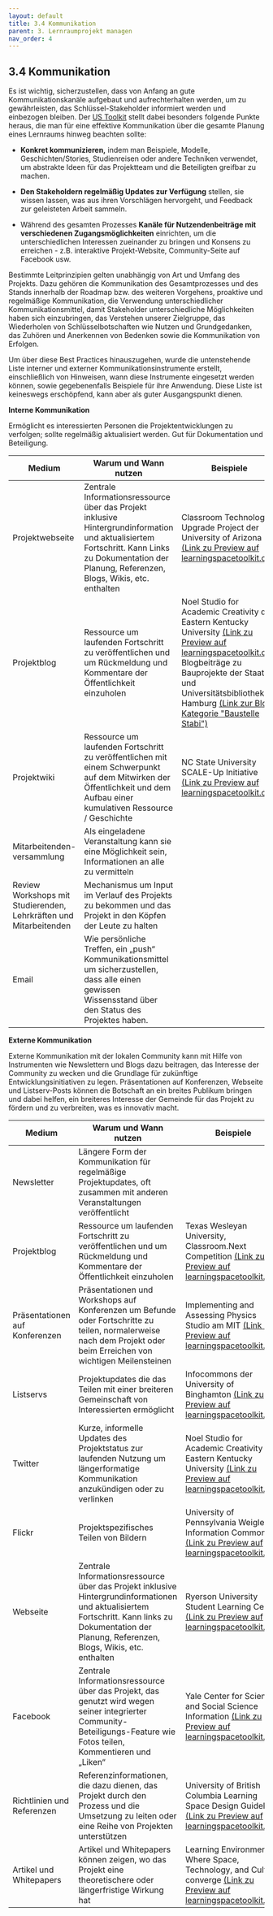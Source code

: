 ```yaml
---
layout: default
title: 3.4 Kommunikation
parent: 3. Lernraumprojekt managen
nav_order: 4
---
```


## 3.4 Kommunikation

Es ist wichtig, sicherzustellen, dass von Anfang an gute
Kommunikationskanäle aufgebaut und aufrechterhalten werden, um zu
gewährleisten, das Schlüssel-Stakeholder informiert werden und
einbezogen bleiben. Der [US Toolkit](../Referenzen.md) stellt dabei besonders folgende
Punkte heraus, die man für eine effektive Kommunikation über die gesamte
Planung eines Lernraums hinweg beachten sollte:

-   **Konkret kommunizieren,** indem man Beispiele, Modelle,
    Geschichten/Stories, Studienreisen oder andere Techniken verwendet,
    um abstrakte Ideen für das Projektteam und die Beteiligten greifbar
    zu machen.

-   **Den Stakeholdern regelmäßig Updates zur Verfügung** stellen, sie
    wissen lassen, was aus ihren Vorschlägen hervorgeht, und Feedback
    zur geleisteten Arbeit sammeln.

-   Während des gesamten Prozesses **Kanäle für Nutzendenbeiträge mit
    verschiedenen Zugangsmöglichkeiten** einrichten, um die
    unterschiedlichen Interessen zueinander zu bringen und Konsens zu
    erreichen - z.B. interaktive Projekt-Website, Community-Seite auf
    Facebook usw.

Bestimmte Leitprinzipien gelten unabhängig von Art und Umfang des
Projekts. Dazu gehören die Kommunikation des Gesamtprozesses und des
Stands innerhalb der Roadmap bzw. des weiteren Vorgehens, proaktive und
regelmäßige Kommunikation, die Verwendung unterschiedlicher
Kommunikationsmittel, damit Stakeholder unterschiedliche Möglichkeiten
haben sich einzubringen, das Verstehen unserer Zielgruppe, das
Wiederholen von Schlüsselbotschaften wie Nutzen und Grundgedanken, das
Zuhören und Anerkennen von Bedenken sowie die Kommunikation von
Erfolgen.

Um über diese Best Practices hinauszugehen, wurde die untenstehende
Liste interner und externer Kommunikationsinstrumente erstellt,
einschließlich von Hinweisen, wann diese Instrumente eingesetzt werden
können, sowie gegebenenfalls Beispiele für ihre Anwendung. Diese Liste
ist keineswegs erschöpfend, kann aber als guter Ausgangspunkt dienen. 

**Interne Kommunikation**

Ermöglicht es interessierten Personen die Projektentwicklungen zu
verfolgen; sollte regelmäßig aktualisiert werden. Gut für Dokumentation
und Beteiligung.

| Medium                                                       | Warum und Wann nutzen                                                                                                                                                                              | Beispiele                                                                                                                                                                                    |
|--------------------------------------------------------------|----------------------------------------------------------------------------------------------------------------------------------------------------------------------------------------------------|----------------------------------------------------------------------------------------------------------------------------------------------------------------------------------------------|
| Projektwebseite                                              | Zentrale Informationsressource über das Projekt inklusive Hintergrundinformation und aktualisiertem Fortschritt. Kann Links zu Dokumentation der Planung, Referenzen, Blogs, Wikis, etc. enthalten | Classroom Technology Upgrade Project der University of Arizona [(Link zu Preview auf learningspacetoolkit.org)](https://learningspacetoolkit.org/university-of-arizona-classroom-technology-upgrade-project-preview/index.html)                |
| Projektblog                                                  | Ressource um laufenden Fortschritt zu veröffentlichen und um Rückmeldung und Kommentare der Öffentlichkeit einzuholen                                                                              | Noel Studio for Academic Creativity der Eastern Kentucky University [(Link zu Preview auf learningspacetoolkit.org)](https://learningspacetoolkit.org/noel-studio-for-academic-creativity-at-eastern-kentucky-university-example/index.html)  Blogbeiträge zu Bauprojekte der Staats- und Universitätsbibliothek Hamburg [(Link zur Blog-Kategorie "Baustelle Stabi")](https://blog.sub.uni-hamburg.de/?cat=10)  |
| Projektwiki                                                  | Ressource um laufenden Fortschritt zu veröffentlichen mit einem Schwerpunkt auf dem Mitwirken der Öffentlichkeit und dem Aufbau einer kumulativen Ressource / Geschichte                 | NC State University SCALE-Up Initiative [(Link zu Preview auf learningspacetoolkit.org)](https://learningspacetoolkit.org/nc-state-university-scale-up-initiative-example/index.html)                                                       |
| Mitarbeitenden-versammlung                                      | Als eingeladene Veranstaltung kann sie eine Möglichkeit sein, Informationen an alle zu vermitteln                                                                                                  |                                                                                                                                                                                              |
| Review Workshops mit Studierenden, Lehrkräften und Mitarbeitenden | Mechanismus um Input im Verlauf des Projekts zu bekommen und das Projekt in den Köpfen der Leute zu halten                                                                                         |                                                                                                                                                                                              |
| Email                                                        | Wie persönliche Treffen, ein „push“ Kommunikationsmittel um sicherzustellen, dass alle einen gewissen Wissensstand über den Status des Projektes haben.                                            |                                                                                                                                                                                              |

**Externe Kommunikation**

Externe Kommunikation mit der lokalen Community kann mit Hilfe
von Instrumenten wie Newslettern und Blogs dazu beitragen, das Interesse
der Community zu wecken und die Grundlage für zukünftige
Entwicklungsinitiativen zu legen. Präsentationen auf Konferenzen,
Webseite und Listserv-Posts können die Botschaft an ein breites Publikum
bringen und dabei helfen, ein breiteres Interesse der Gemeinde für das
Projekt zu fördern und zu verbreiten, was es innovativ macht.

| Medium                         | Warum und Wann nutzen                                                                                                                                                                                | Beispiele                                                                                                                                                                                      |
|--------------------------------|------------------------------------------------------------------------------------------------------------------------------------------------------------------------------------------------------|------------------------------------------------------------------------------------------------------------------------------------------------------------------------------------------------|
| Newsletter                     | Längere Form der Kommunikation für regelmäßige Projektupdates, oft zusammen mit anderen Veranstaltungen veröffentlicht                                                                               |                                                                                                                                                                                                |
| Projektblog                    | Ressource um laufenden Fortschritt zu veröffentlichen und um Rückmeldung und Kommentare der Öffentlichkeit einzuholen                                                                                | Texas Wesleyan University, Classroom.Next Competition [(Link zu Preview auf learningspacetoolkit.org)](https://learningspacetoolkit.org/texas-wesleyan-university-classroom-next-competition-example/index.html)                              |
| Präsentationen auf Konferenzen | Präsentationen und Workshops auf Konferenzen um Befunde oder Fortschritte zu teilen, normalerweise nach dem Projekt oder beim Erreichen von wichtigen Meilensteinen                                  | Implementing and Assessing Physics Studio am MIT [(Link zu Preview auf learningspacetoolkit.org)](https://learningspacetoolkit.org/2488-2/index.html)                                                                                         |
| Listservs                      | Projektupdates die das Teilen mit einer breiteren Gemeinschaft von Interessierten ermöglicht                                                                                                         | Infocommons der University of Binghamton [(Link zu Preview auf learningspacetoolkit.org)](https://learningspacetoolkit.org/infocommons-example/index.html)                                                                                    |
| Twitter                        | Kurze, informelle Updates des Projektstatus zur laufenden Nutzung um längerformatige Kommunikation anzukündigen oder zu verlinken                                                                    | Noel Studio for Academic Creativity der Eastern Kentucky University [(Link zu Preview auf learningspacetoolkit.org)](https://learningspacetoolkit.org/noel-studio-for-academic-creativity-at-eastern-kentucky-university-example-2/index.html) |
| Flickr                         | Projektspezifisches Teilen von Bildern                                                                                                                                                               | University of Pennsylvania Weigle Information Commons [(Link zu Preview auf learningspacetoolkit.org)](https://learningspacetoolkit.org/university-of-pennsylvania-weigle-information-commons/index.html)                                     |
| Webseite                       | Zentrale Informationsressource über das Projekt inklusive Hintergrundinformationen und aktualisiertem Fortschritt. Kann links zu Dokumentation der Planung, Referenzen, Blogs, Wikis, etc. enthalten | Ryerson University Student Learning Center [(Link zu Preview auf learningspacetoolkit.org)](https://learningspacetoolkit.org/ryerson-university-student-learning-center/index.html)                                                           |
| Facebook                       | Zentrale Informationsressource über das Projekt, das genutzt wird wegen seiner integrierter Community-Beteiligungs-Feature wie Fotos teilen, Kommentieren und „Liken“                                | Yale Center for Science and Social Science Information [(Link zu Preview auf learningspacetoolkit.org)](https://learningspacetoolkit.org/yale-center-for-science-and-social-science-information/index.html)                                   |
| Richtlinien und Referenzen     | Referenzinformationen, die dazu dienen, das Projekt durch den Prozess und die Umsetzung zu leiten oder eine Reihe von Projekten unterstützen                                                         | University of British Columbia Learning Space Design Guidelines [(Link zu Preview auf learningspacetoolkit.org)](https://learningspacetoolkit.org/university-of-british-columbia-learning-space-design-guidelines-example/index.html)         |
| Artikel und Whitepapers        | Artikel und Whitepapers können zeigen, wo das Projekt eine theoretischere oder längerfristige Wirkung hat                                                                                            | Learning Environments: Where Space, Technology, and Culture converge [(Link zu Preview auf learningspacetoolkit.org)](https://learningspacetoolkit.org/learning-environments-where-space-technology-and-culture-converge-example/index.html)  |
